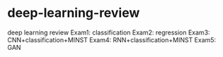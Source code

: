 # deep-learning-review
deep learning review
Exam1: classification 
Exam2: regression
Exam3: CNN+classification+MINST
Exam4: RNN+classification+MINST
Exam5: GAN
